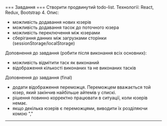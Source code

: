 === Завдання ===
Створити продвинутий todo-list.
Технології: React, Redux, Bootstrap 4.
Опис:
 - можливість додавання нових юзерів
 - можливість додавання тасок до поточного юзера
 - можливість переключення між юзерами
 - сберігання данних між загрузками сторінки (sessionStorage/localStorage)


Доповнення до завдання (робити після виконання всіх основних):
 - можливість відмітити таск як виконаний
 - відображення кількості виконаних та не виконаних тасків

Доповнення до завдання (final)
 - додати відображення переможця. Переможцем вважається той юзер, який закінчив найбільше айтемів у спискі.
 - рішення повинно корректно працювати в ситуації, коли юзерів немає.
 - якщо декілька юзерів є переможцями, виводити їх розділяючи комою ","
_________________________________________________________________________________
